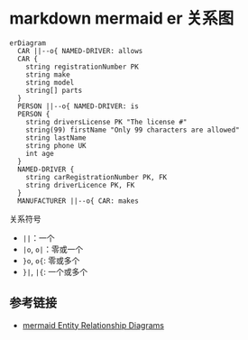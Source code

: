 # markdown mermaid er 关系图

```mermaid
erDiagram
  CAR ||--o{ NAMED-DRIVER: allows
  CAR {
    string registrationNumber PK
    string make
    string model
    string[] parts
  }
  PERSON ||--o{ NAMED-DRIVER: is
  PERSON {
    string driversLicense PK "The license #"
    string(99) firstName "Only 99 characters are allowed"
    string lastName
    string phone UK
    int age
  }
  NAMED-DRIVER {
    string carRegistrationNumber PK, FK
    string driverLicence PK, FK
  }
  MANUFACTURER ||--o{ CAR: makes
```

关系符号

- `||`：一个
- `|o`, `o|`：零或一个
- `}o`, `o{`: 零或多个
- `}|`, `|{`: 一个或多个

## 参考链接

- [mermaid Entity Relationship Diagrams](https://mermaid.js.org/syntax/entityRelationshipDiagram.html)
